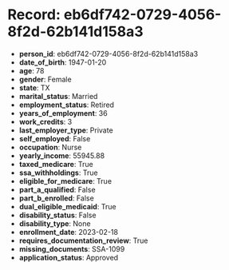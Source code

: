 # Record: eb6df742-0729-4056-8f2d-62b141d158a3

- **person_id**: eb6df742-0729-4056-8f2d-62b141d158a3
- **date_of_birth**: 1947-01-20
- **age**: 78
- **gender**: Female
- **state**: TX
- **marital_status**: Married
- **employment_status**: Retired
- **years_of_employment**: 36
- **work_credits**: 3
- **last_employer_type**: Private
- **self_employed**: False
- **occupation**: Nurse
- **yearly_income**: 55945.88
- **taxed_medicare**: True
- **ssa_withholdings**: True
- **eligible_for_medicare**: True
- **part_a_qualified**: False
- **part_b_enrolled**: False
- **dual_eligible_medicaid**: True
- **disability_status**: False
- **disability_type**: None
- **enrollment_date**: 2023-02-18
- **requires_documentation_review**: True
- **missing_documents**: SSA-1099
- **application_status**: Approved